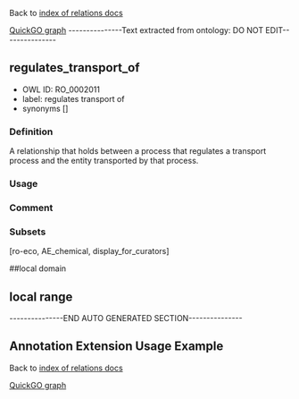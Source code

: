 Back to [index of relations docs](https://github.com/geneontology/annotation_extensions/tree/master/doc)

[QuickGO graph](www.ebi.ac.uk/QuickGO/AnnotationExtensionRelations.html)
---------------Text extracted from ontology: DO NOT EDIT---------------

## regulates_transport_of
* OWL ID: RO_0002011
* label: regulates transport of
* synonyms
[]

### Definition
A relationship that holds between a  process that regulates a transport process and the entity transported by that process.

### Usage


### Comment


### Subsets
[ro-eco, AE_chemical, display_for_curators]

##local domain


## local range


---------------END AUTO GENERATED SECTION---------------























Annotation Extension Usage Example
----------------------------------

Back to [index of relations docs](https://github.com/geneontology/annotation_extensions/tree/master/doc)

[QuickGO graph](www.ebi.ac.uk/QuickGO/AnnotationExtensionRelations.html)